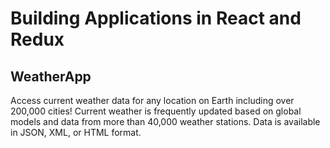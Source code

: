 # Building Applications in React and Redux

## WeatherApp

Access current weather data for any location on Earth including over
200,000 cities! Current weather is frequently updated based on global
models and data from more than 40,000 weather stations. Data is available
in JSON, XML, or HTML format.
